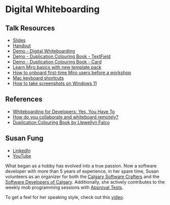 # Digital Whiteboarding

## Talk Resources
* [Slides](https://www.canva.com/design/DAFyNqCxtF8/U9YWWhf-seYzmveAvXqmEA/edit)
* [Handout](https://github.com/susanfung/Talks/blob/main/Slides/Digital%20Whiteboarding%20Handout.pdf)
* [Demo - Digital Whiteboarding](https://www.youtube.com/watch?v=7_oXpRYvjBI)
* [Demo - Duplication Colouring Book - TextField](https://youtu.be/g7NQ3QVNHuo)
* [Demo - Duplication Colouring Book - Card](https://youtu.be/tTtxCVPBy6o)
* [Learn Miro basics with new template pack](https://miro.com/blog/learn-miro-basics-template-pack/)
* [How to onboard first-time Miro users before a workshop](https://miro.com/blog/onboard-first-time-miro-users/)
* [Mac keyboard shortcuts](https://support.apple.com/en-us/HT201236)
* [How to take screenshots on Windows 11](https://www.microsoft.com/en-us/windows/learning-center/how-to-screenshot-windows-11)

## References
* [Whiteboarding for Developers: Yes, You Have To](https://developer.okta.com/blog/2020/05/13/whiteboarding-for-developers)
* [How do you collaborate and whiteboard remotely?](https://handbook.gitlab.com/handbook/company/culture/all-remote/collaboration-and-whiteboarding/)
* [Duplication Colouring Book by Llewellyn Falco](https://github.com/LearnWithLlew/DuplicationColoringBook?tab=readme-ov-file)

## Susan Fung<!-- include: Susan.md -->

* [LinkedIn](https://www.linkedin.com/in/susan-fung/)
* [YouTube](https://www.youtube.com/@susanfung)

What began as a hobby has evolved into a true passion. Now a software developer with more than 5 years of experience, in her spare time, Susan volunteers as an organizer for both the [Calgary Software Crafters](https://www.meetup.com/Calgary-Software-Crafters/) and the [Software Developers of Calgary](https://www.meetup.com/software-developers-of-calgary/). Additionally, she actively contributes to the weekly mob programming sessions with [Approval Tests](https://github.com/approvals/ApprovalTests.Python/blob/main/docs/Contribute.md).

To get a feel for her speaking style, check out this [video](https://youtu.be/_fciA6YnqOo?si=9ay5gSXbHwuXHlcc).<!-- endInclude -->
